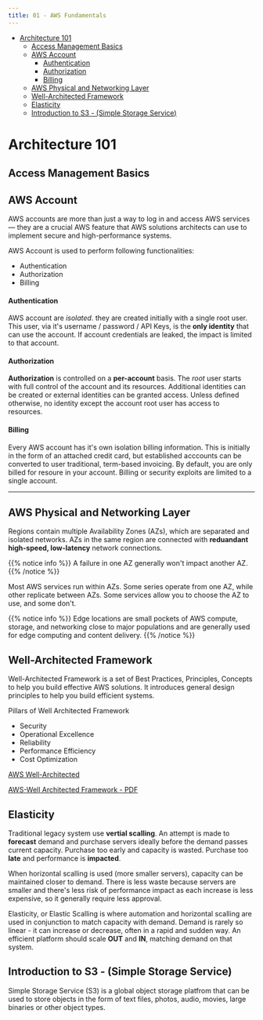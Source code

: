 ```yaml
---
title: 01 - AWS Fundamentals
---
```


- [Architecture 101](#architecture-101)
  - [Access Management Basics](#access-management-basics)
  - [AWS Account](#aws-account)
      - [Authentication](#authentication)
      - [Authorization](#authorization)
      - [Billing](#billing)
  - [AWS Physical and Networking Layer](#aws-physical-and-networking-layer)
  - [Well-Architected Framework](#well-architected-framework)
  - [Elasticity](#elasticity)
  - [Introduction to S3 - (Simple Storage Service)](#introduction-to-s3---simple-storage-service)

# Architecture 101

## Access Management Basics


## AWS Account

AWS accounts are more than just a way to log in and access AWS services — they are a crucial AWS feature that AWS solutions architects can use to implement secure and high-performance systems. 

AWS Account is used to perform following functionalities:

* Authentication
* Authorization
* Billing

#### Authentication
AWS account are *isolated*. they are created initially with a single root user. This user, via it's username / password / API Keys, is the **only identity** that can use the account. If account credentials are leaked, the impact is limited to that account.

#### Authorization
**Authorization** is controlled on a **per-account** basis. The *root* user starts with full control of the account and its resources. Additional identities can be created or external identities can be granted access. Unless defined otherwise, no identity except the account root user has access to resources.

#### Billing
Every AWS account has it's own isolation billing information. This is initially in the form of an attached credit card, but established acccounts can be converted to user traditional, term-based invoicing. By default, you are only billed for resoure in your account. Billing or security exploits are limited to a single account.

---

##  AWS Physical and Networking Layer

Regions contain multiple Availability Zones (AZs), which are separated and isolated networks. AZs in the same region are connected with **reduandant high-speed, low-latency** network connections.

{{% notice info %}}
A failure in one AZ generally won't impact another AZ.
{{% /notice %}}

Most AWS services run within AZs. Some series operate from one AZ, while other replicate between AZs. Some services allow you to choose the AZ to use, and some don't.

{{% notice info %}}
Edge locations are small pockets of AWS compute, storage, and networking close to major populations and are generally used for edge computing and content delivery.
{{% /notice %}}


## Well-Architected Framework

Well-Architected Framework is a set of Best Practices, Principles, Concepts to help you build effective AWS solutions. It introduces general design principles to help you build efficient systems.

Pillars of Well Architected Framework

* Security
* Operational Excellence
* Reliability
* Performance Efficiency
* Cost Optimization

[AWS Well-Architected](https://aws.amazon.com/architecture/well-architected/)

[AWS-Well Architected Framework - PDF](https://d1.awsstatic.com/whitepapers/architecture/AWS_Well-Architected_Framework.pdf)

## Elasticity

Traditional legacy system use **vertial scalling**. An attempt is made to **forecast** demand and purchase servers ideally before the demand passes current capacity. Purchase too early and capacity is wasted. Purchase too **late** and performance is **impacted**.

When horizontal scalling is used (more smaller servers), capacity can be maintained closer to demand. There is less waste because servers are smaller and there's less risk of performance impact as each increase is less expensive, so it generally require less approval.

Elasticity, or Elastic Scalling is where automation and horizontal scalling are used in conjunction to match capacity with demand. Demand is rarely so linear - it can increase or decrease, often in a rapid and sudden way. An efficient platform should scale **OUT** and **IN**, matching demand on that system.

## Introduction to S3 - (Simple Storage Service)

Simple Storage Service (S3) is a global object storage platfrom that can be used to store objects in the form of text files, photos, audio, movies, large binaries or other object types.